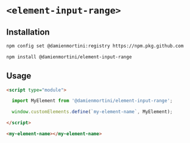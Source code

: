 # `<element-input-range>`

## Installation

```sh
npm config set @damienmortini:registry https://npm.pkg.github.com

npm install @damienmortini/element-input-range
```

## Usage
```html
<script type="module">

  import MyElement from '@damienmortini/element-input-range';

  window.customElements.define(`my-element-name`, MyElement);

</script>

<my-element-name></my-element-name>
```
